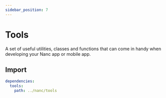 ```yaml
---
sidebar_position: 7
---
```


# Tools

A set of useful utilities, classes and functions that can come in handy when developing your Nanc app or mobile app.

## Import

```yaml
dependencies:
  tools:
    path: ../nanc/tools
```